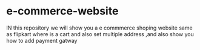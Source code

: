 # e-commerce-website
IN this repository we will show you a e commmerce shoping website same as flipkart where is a cart and also set multiple address ,and also show you how to add payment gatway 
